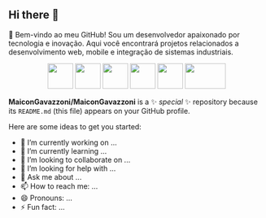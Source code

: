 ## Hi there 👋

🚀 Bem-vindo ao meu GitHub!
Sou um desenvolvedor apaixonado por tecnologia e inovação. Aqui você encontrará projetos relacionados a desenvolvimento web, mobile e integração de sistemas industriais.

<p align="center"> 
  <img src="https://cdn.jsdelivr.net/gh/devicons/devicon/icons/react/react-original.svg" width="50" height="50"/> 
  <img src="https://cdn.jsdelivr.net/gh/devicons/devicon/icons/nodejs/nodejs-original.svg" width="50" height="50"/> 
  <img src="https://cdn.jsdelivr.net/gh/devicons/devicon/icons/typescript/typescript-original.svg" width="50" height="50"/> 
  <img src="https://cdn.jsdelivr.net/gh/devicons/devicon/icons/fastify/fastify-original.svg" width="50" height="50"/> 
  <img src="https://cdn.jsdelivr.net/gh/devicons/devicon/icons/prisma/prisma-original.svg" width="50" height="50"/> 
  <img src="https://img.shields.io/badge/-MQTT-660066?style=for-the-badge&logo=mqtt&logoColor=white" width="80" height="50"/>
</p>


**MaiconGavazzoni/MaiconGavazzoni** is a ✨ _special_ ✨ repository because its `README.md` (this file) appears on your GitHub profile.

Here are some ideas to get you started:

- 🔭 I’m currently working on ...
- 🌱 I’m currently learning ...
- 👯 I’m looking to collaborate on ...
- 🤔 I’m looking for help with ...
- 💬 Ask me about ...
- 📫 How to reach me: ...
- 😄 Pronouns: ...
- ⚡ Fun fact: ...

